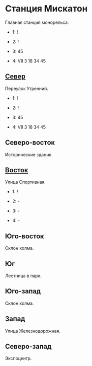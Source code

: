# Станция Мискатон

Главная станция монорельса.

* 1:    !
* 2:    !

* 3:    45
* 4:    VII 3   18  34  45

## [Север](./500125.md)

Переулок Утренний.

* 1:    !
* 2:    !

* 3:    45
* 4:    VII 3   18  34  45

## Северо-восток

Исторические здания.

## [Восток](./510130.md)

Улица Спортивная.

* 1:    !
* 2:    -

* 3:    -
* 4:    -

## Юго-восток

Склон холма.

## Юг

Лестница в парк.

## Юго-запад

Склон холма.

## Запад

Улица Железнодорожная.

## Северо-запад

Экспоцентр.
